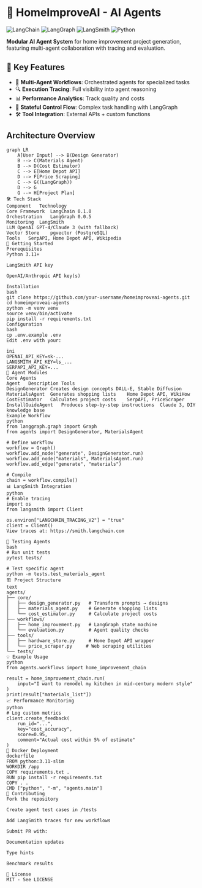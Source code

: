 # 🤖 HomeImproveAI - AI Agents

![LangChain](https://img.shields.io/badge/LangChain-0.1.0-FF6B00)
![LangGraph](https://img.shields.io/badge/LangGraph-0.0.5-4B32C3)
![LangSmith](https://img.shields.io/badge/LangSmith-0.1.0-10B981)
![Python](https://img.shields.io/badge/Python-3.11+-3776AB)

**Modular AI Agent System** for home improvement project generation, featuring multi-agent collaboration with tracing and evaluation.

## 🌟 Key Features

- 🧩 **Multi-Agent Workflows**: Orchestrated agents for specialized tasks
- 🔍 **Execution Tracing**: Full visibility into agent reasoning
- 📊 **Performance Analytics**: Track quality and costs
- 🚦 **Stateful Control Flow**: Complex task handling with LangGraph
- 🛠️ **Tool Integration**: External APIs + custom functions

## Architecture Overview
```mermaid
graph LR
    A[User Input] --> B(Design Generator)
    B --> C(Materials Agent)
    B --> D(Cost Estimator)
    C --> E[Home Depot API]
    D --> F[Price Scraping]
    C --> G((LangGraph))
    D --> G
    G --> H[Project Plan]
🛠️ Tech Stack
Component	Technology
Core Framework	LangChain 0.1.0
Orchestration	LangGraph 0.0.5
Monitoring	LangSmith
LLM	OpenAI GPT-4/Claude 3 (with fallback)
Vector Store	pgvector (PostgreSQL)
Tools	SerpAPI, Home Depot API, Wikipedia
🚀 Getting Started
Prerequisites
Python 3.11+

LangSmith API key

OpenAI/Anthropic API key(s)

Installation
bash
git clone https://github.com/your-username/homeimproveai-agents.git
cd homeimproveai-agents
python -m venv venv
source venv/bin/activate
pip install -r requirements.txt
Configuration
bash
cp .env.example .env
Edit .env with your:

ini
OPENAI_API_KEY=sk-...
LANGSMITH_API_KEY=ls_...
SERPAPI_API_KEY=...
🧩 Agent Modules
Core Agents
Agent	Description	Tools
DesignGenerator	Creates design concepts	DALL-E, Stable Diffusion
MaterialsAgent	Generates shopping lists	Home Depot API, WikiHow
CostEstimator	Calculates project costs	SerpAPI, PriceScraper
InstallGuideAgent	Produces step-by-step instructions	Claude 3, DIY knowledge base
Example Workflow
python
from langgraph.graph import Graph
from agents import DesignGenerator, MaterialsAgent

# Define workflow
workflow = Graph()
workflow.add_node("generate", DesignGenerator.run)
workflow.add_node("materials", MaterialsAgent.run)
workflow.add_edge("generate", "materials")

# Compile
chain = workflow.compile()
📊 LangSmith Integration
python
# Enable tracing
import os
from langsmith import Client

os.environ["LANGCHAIN_TRACING_V2"] = "true"
client = Client()
View traces at: https://smith.langchain.com

🧪 Testing Agents
bash
# Run unit tests
pytest tests/

# Test specific agent
python -m tests.test_materials_agent
🏗️ Project Structure
text
agents/
├── core/
│   ├── design_generator.py   # Transform prompts → designs
│   ├── materials_agent.py    # Generate shopping lists
│   └── cost_estimator.py     # Calculate project costs
├── workflows/
│   ├── home_improvement.py   # LangGraph state machine
│   └── evaluation.py         # Agent quality checks
├── tools/
│   ├── hardware_store.py     # Home Depot API wrapper
│   └── price_scraper.py     # Web scraping utilities
└── tests/
💡 Example Usage
python
from agents.workflows import home_improvement_chain

result = home_improvement_chain.run(
    input="I want to remodel my kitchen in mid-century modern style"
)
print(result["materials_list"])
📈 Performance Monitoring
python
# Log custom metrics
client.create_feedback(
    run_id="...",
    key="cost_accuracy",
    score=0.95,
    comment="Actual cost within 5% of estimate"
)
🐳 Docker Deployment
dockerfile
FROM python:3.11-slim
WORKDIR /app
COPY requirements.txt .
RUN pip install -r requirements.txt
COPY . .
CMD ["python", "-m", "agents.main"]
🤝 Contributing
Fork the repository

Create agent test cases in /tests

Add LangSmith traces for new workflows

Submit PR with:

Documentation updates

Type hints

Benchmark results

📄 License
MIT - See LICENSE
